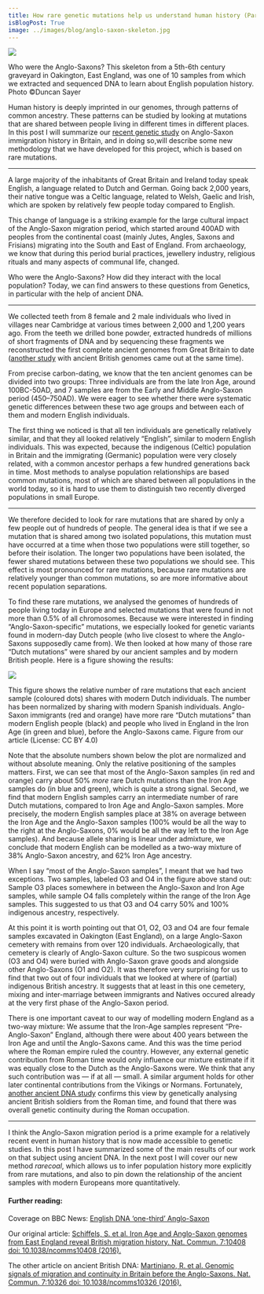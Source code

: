 ```yaml
---
title: How rare genetic mutations help us understand human history (Part I)
isBlogPost: True
image: ../images/blog/anglo-saxon-skeleton.jpg
---
```


![](../images/anglo-saxon-skeleton.jpg)
<figcaption>Who were the Anglo-Saxons? This skeleton from a 5th-6th century graveyard in
Oakington, East England, was one of 10 samples from which we extracted and
sequenced DNA to learn about English population history. Photo ©Duncan Sayer</figcaption>

Human history is deeply imprinted in our genomes, through patterns of common
ancestry. These patterns can be studied by looking at mutations that are shared
between people living in different times in different places. In this post I
will summarize our [recent genetic
study](http://www.nature.com/ncomms/2016/160119/ncomms10408/full/ncomms10408.html)
on Anglo-Saxon immigration history in Britain, and in doing so,will describe
some new methodology that we have developed for this project, which is based on
rare mutations.

*****

A large majority of the inhabitants of Great Britain and Ireland today speak
English, a language related to Dutch and German. Going back 2,000 years, their
native tongue was a Celtic language, related to Welsh, Gaelic and Irish, which
are spoken by relatively few people today compared to English.

This change of language is a striking example for the large cultural impact of
the Anglo-Saxon migration period, which started around 400AD with peoples from
the continental coast (mainly Jutes, Angles, Saxons and Frisians) migrating into
the South and East of England. From archaeology, we know that during this period
burial practices, jewellery industry, religious rituals and many aspects of
communal life, changed.

Who were the Anglo-Saxons? How did they interact with the local population?
Today, we can find answers to these questions from Genetics, in particular with
the help of ancient DNA.

*****

We collected teeth from 8 female and 2 male individuals who lived in villages
near Cambridge at various times between 2,000 and 1,200 years ago. From the
teeth we drilled bone powder, extracted hundreds of millions of short fragments
of DNA and by sequencing these fragments we reconstructed the first complete
ancient genomes from Great Britain to date ([another
study](http://www.nature.com/ncomms/2016/160119/ncomms10326/full/ncomms10326.html)
with ancient British genomes came out at the same time).

From precise carbon-dating, we know that the ten ancient genomes can be divided
into two groups: Three individuals are from the late Iron Age, around
100BC-50AD, and 7 samples are from the Early and Middle Anglo-Saxon period
(450–750AD). We were eager to see whether there were systematic genetic
differences between these two age groups and between each of them and modern
English individuals.

The first thing we noticed is that all ten individuals are genetically
relatively similar, and that they all looked relatively “English”, similar to
modern English individuals. This was expected, because the indigenous (Celtic)
population in Britain and the immigrating (Germanic) population were very
closely related, with a common ancestor perhaps a few hundred generations back
in time. Most methods to analyse population relationships are based common
mutations, most of which are shared between all populations in the world today,
so it is hard to use them to distinguish two recently diverged populations in
small Europe.

*****

We therefore decided to look for rare mutations that are shared by only a few
people out of hundreds of people. The general idea is that if we see a mutation
that is shared among two isolated populations, this mutation must have occurred
at a time when those two populations were still together, so before their
isolation. The longer two populations have been isolated, the fewer shared
mutations between these two populations we should see. This effect is most
pronounced for rare mutations, because rare mutations are relatively younger
than common mutations, so are more informative about recent population
separations.

To find these rare mutations, we analysed the genomes of hundreds of people
living today in Europe and selected mutations that were found in not more than
0.5% of all chromosomes. Because we were interested in finding
“Anglo-Saxon-specific” mutations, we especially looked for genetic variants
found in modern-day Dutch people (who live closest to where the Anglo-Saxons
supposedly came from). We then looked at how many of those rare “Dutch
mutations” were shared by our ancient samples and by modern British people. Here
is a figure showing the results:

![](../images/anglo-saxon-ras-model.jpg)
<figcaption>This figure shows the relative number of rare mutations that each ancient sample
(coloured dots) shares with modern Dutch individuals. The number has been
normalized by sharing with modern Spanish individuals. Anglo-Saxon immigrants
(red and orange) have more rare “Dutch mutations” than modern English people
(black) and people who lived in England in the Iron Age (in green and blue),
before the Anglo-Saxons came. Figure from our article (License: CC BY 4.0)</figcaption>

Note that the absolute numbers shown below the plot are normalized and without
absolute meaning. Only the relative positioning of the samples matters. First,
we can see that most of the Anglo-Saxon samples (in red and orange) carry about
50% *more* rare Dutch mutations than the Iron Age samples do (in blue and
green), which is quite a strong signal. Second, we find that modern English
samples carry an intermediate number of rare Dutch mutations, compared to Iron
Age and Anglo-Saxon samples. More precisely, the modern English samples place at
38% on average between the Iron Age and the Anglo-Saxon samples (100% would be
all the way to the right at the Anglo-Saxons, 0% would be all the way left to
the Iron Age samples). And because allele sharing is linear under admixture, we
conclude that modern English can be modelled as a two-way mixture of 38%
Anglo-Saxon ancestry, and 62% Iron Age ancestry.

When I say “most of the Anglo-Saxon samples”, I meant that we had two
exceptions. Two samples, labeled O3 and O4 in the figure above stand out: Sample
O3 places somewhere in between the Anglo-Saxon and Iron Age samples, while
sample O4 falls completely within the range of the Iron Age samples. This
suggested to us that O3 and O4 carry 50% and 100% indigenous ancestry,
respectively.

At this point it is worth pointing out that O1, O2, O3 and O4 are four female
samples excavated in Oakington (East England), on a large Anglo-Saxon cemetery
with remains from over 120 individuals. Archaeologically, that cemetery is
clearly of Anglo-Saxon culture. So the two suspicous women (O3 and O4) were
buried with Anglo-Saxon grave goods and alongside other Anglo-Saxons (O1 and
O2). It was therefore very surprising for us to find that two out of four
individuals that we looked at where of (partial) indigenous British ancestry. It
suggests that at least in this one cemetery, mixing and inter-marriage between
immigrants and Natives occured already at the very first phase of the
Anglo-Saxon period.

There is one important caveat to our way of modelling modern England as a
two-way mixture: We assume that the Iron-Age samples represent “Pre-Anglo-Saxon”
England, although there were about 400 years between the Iron Age and until the
Anglo-Saxons came. And this was the time period where the Roman empire ruled the
country. However, any external genetic contribution from Roman time would only
influence our mixture estimate if it was equally close to the Dutch as the
Anglo-Saxons were. We think that any such contribution was — if at all — small.
A similar argument holds for other later continental contributions from the
Vikings or Normans. Fortunately, [another ancient DNA
study](http://www.nature.com/ncomms/2016/160119/ncomms10326/full/ncomms10326.html)
confirms this view by genetically analysing ancient British soldiers from the
Roman time, and found that there was overall genetic continuity during the Roman
occupation.

*****

I think the Anglo-Saxon migration period is a prime example for a relatively
recent event in human history that is now made accessible to genetic studies. In
this post I have summarized some of the main results of our work on that subject
using ancient DNA. In the next post I will cover our new method *rarecoal*,
which allows us to infer population history more explicitly from rare mutations,
and also to pin down the relationship of the ancient samples with modern
Europeans more quantitatively.

#### Further reading:

Coverage on BBC News: [English DNA ‘one-third’
Anglo-Saxon](http://www.bbc.com/news/science-environment-35344663)

Our original article: [Schiffels, S. et al. Iron Age and Anglo-Saxon genomes
from East England reveal British migration history. Nat. Commun. 7:10408 doi:
10.1038/ncomms10408
(2016).](http://www.nature.com/ncomms/2016/160119/ncomms10408/full/ncomms10408.html)

The other article on ancient British DNA: [Martiniano, R. et al. Genomic signals
of migration and continuity in Britain before the Anglo-Saxons. Nat. Commun.
7:10326 doi: 10.1038/ncomms10326
(2016).](http://www.nature.com/ncomms/2016/160119/ncomms10326/full/ncomms10326.html)
